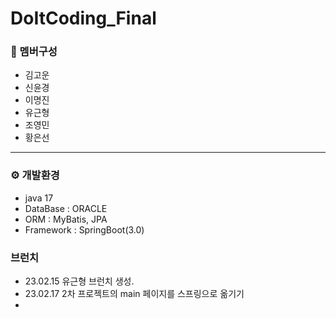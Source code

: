 # DoItCoding_Final

### 👥 멤버구성
 - 김고운
 - 신윤경
 - 이명진
 - 유근형
 - 조영민
 - 황은선
<hr>

### ⚙️ 개발환경
 - java 17
 - DataBase : ORACLE
 - ORM : MyBatis, JPA
 - Framework : SpringBoot(3.0)

### 브런치
- 23.02.15 
유근형 브런치 생성.
- 23.02.17
2차 프로젝트의 main 페이지를 스프링으로 옮기기
- 

